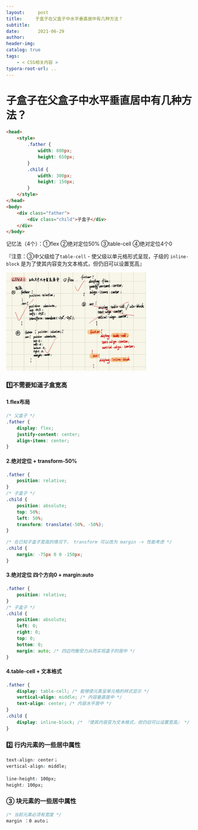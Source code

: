 ```yaml
---
layout:     post
title:     子盒子在父盒子中水平垂直居中有几种方法？
subtitle:  
date:       2021-06-29
author:     
header-img: 
catalog: true
tags:
    - < CSS相关内容 >
typora-root-url: ..
---
```




# 子盒子在父盒子中水平垂直居中有几种方法？

```html
<head>
    <style>
        .father {
            width: 800px;
            height: 650px;
        }
        .child {
            width: 300px;
            height: 150px;
        }
    </style>
</head>
<body>
    <div class="father">
        <div class="child">子盒子</div>
    </div>
</body>
```

记忆法（4个）：①flex ②绝对定位50% ③table-cell ④绝对定位4个0

『注意：③中父级给了`table-cell` - 使父级以单元格形式呈现，子级的 `inline-block` 是为了使其内容变为文本格式，但仍旧可以设置宽高』

<img src="/../img/assets_2023/image-20241103153038719.png" alt="image-20241103153038719" style="zoom:37%;" />

### 1️⃣不需要知道子盒宽高

#### 1.flex布局

```css
/* 父盒子 */
.father {
    display: flex;
    justify-content: center; 
    align-items: center;
}
```

#### 2.绝对定位 + transform-50%

```css
.father {
    position: relative;
}
/* 子盒子 */
.child {
    position: absolute;
    top: 50%;
    left: 50%;
    transform: translate(-50%, -50%);
}
```

```css
/* 在已知子盒子宽高的情况下， transform 可以改为 margin -> 性能考虑 */
.child {
	margin: -75px 0 0 -150px;
}
```

#### 3.绝对定位 四个方向0 + margin:auto

```css
.father {
    position: relative;
}
/* 子盒子 */
.child {
    position: absolute;
    left: 0;
    right: 0;
    top: 0;
    bottom: 0;
    margin: auto; /* 四边均衡受力从而实现盒子的居中 */
}
```

#### 4.table-cell + 文本格式

```css
.father {
    display: table-cell; /* 能够使元素呈单元格的样式显示 */
    vertical-align: middle; /* 内容垂直居中 */
    text-align: center; /* 内容水平居中 */
}
.child {
    display: inline-block; /* 『使其内容变为文本格式，但仍旧可以设置宽高』 */
}
```



### 2️⃣ 行内元素的一些居中属性

```css
text-align: center；
vertical-align: middle;

line-height: 100px;
height: 100px;
```

### ③ 块元素的一些居中属性

```css
/* 当前元素必须有宽度 */
margin ：0 auto；
```

